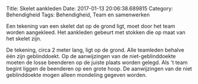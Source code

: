 Title: Skelet aankleden
Date: 2017-01-13 20:06:38.689815
Category: Behendigheid
Tags: Behendigheid, Team en samenwerken

Een tekening van een skelet dat op de grond ligt, moet door het team worden aangekleed. Het aankleden gebeurt met stokken die op maat van het skelet zijn.

De tekening, circa 2 meter lang, ligt op de grond. Alle teamleden behalve één zijn geblinddoekt. Op de aanwijzingen van de niet-geblinddoekte moeten de losse beenderen op de juiste plaats worden gelegd. Als 't team begint liggen de beenderen op een grote hoop. De aanwijzingen van de niet geblinddoekte mogen alleen mondeling gegeven worden.